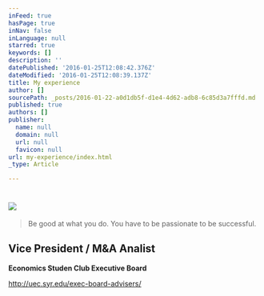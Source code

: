 ```yaml
---
inFeed: true
hasPage: true
inNav: false
inLanguage: null
starred: true
keywords: []
description: ''
datePublished: '2016-01-25T12:08:42.376Z'
dateModified: '2016-01-25T12:08:39.137Z'
title: My experience
author: []
sourcePath: _posts/2016-01-22-a0d1db5f-d1e4-4d62-adb8-6c85d3a7fffd.md
published: true
authors: []
publisher:
  name: null
  domain: null
  url: null
  favicon: null
url: my-experience/index.html
_type: Article

---
```

# 

## ![](https://s3-us-west-2.amazonaws.com/the-grid-img/p/b2ed97d8bb00beb2eededfec6b8c9afe94202065.jpg)

> Be good at what you do. You have to be passionate to be successful.

## Vice President / M&A Analist

**Economics Studen Club Executive Board**

http://uec.syr.edu/exec-board-advisers/